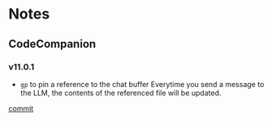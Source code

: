 # Notes

## CodeCompanion

### v11.0.1

- `gp` to pin a reference to the chat buffer
Everytime you send a message to the LLM, the contents of the referenced file will be updated.

[commit](https://github.com/olimorris/codecompanion.nvim/commit/fc8ee3a085a44d0ef0111be0499f6552d7dbe865#diff-b335630551682c19a781afebcf4d07bf978fb1f8ac04c6bf87428ed5106870f5R648)
